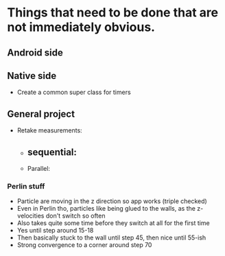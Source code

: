 # Things that need to be done that are not immediately obvious.

## Android side


## Native side
- Create a common super class for timers


## General project
- Retake measurements:
  - sequential:
    - 
  - Parallel:


### Perlin stuff
- Particle are moving in the z direction so app works (triple checked)
- Even in Perlin tho, particles like being glued to the walls, as the z-velocities don't switch so often
- Also takes quite some time before they switch at all for the first time
- Yes until step around 15-18
- Then basically stuck to the wall until step 45, then nice until 55-ish
- Strong convergence to a corner around step 70

